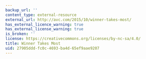 ```yaml
---
backup_url: ''
content_type: external-resource
external_url: http://avc.com/2015/10/winner-takes-most/
has_external_licence_warning: true
has_external_license_warning: true
is_broken: ''
license: https://creativecommons.org/licenses/by-nc-sa/4.0/
title: Winner Takes Most
uid: 27905ddd-fc0c-4693-ba4d-65ef9aae9207
---
```

